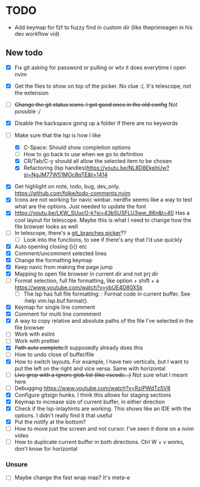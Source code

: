 # TODO

- Add keymap for fzf to fuzzy find in custom dir (like theprimeagen in his dev workflow vid)

## New todo

- [x] Fix git asking for password or pulling or wtv it does everytime I open nvim

- [x] Get the files to show on top of the picker. No clue :(.  It's telescope, not the extension
- [ ] ~~Change the git status icons. I got good ones in the old config~~ Not possible :/
- [x] Disable the backspace going up a folder if there are no keywords
- [ ] Make sure that the lsp is how I like
  - [x] C-Space: Should show completion options
  - [ ] How to go back to use when we go to definition
  - [x] CR/Tab/C-y should all allow the selected item to be chosen
  - [x] Refactoring (lsp handles)<https://youtu.be/NL8D8EkphUw?si=NgJM77W51MOc8qTE&t=1414>
<!-- 
NOTE: Removed nvim-ufo. Wasn't being worth the trouble
- [ ] Add mapping to collapse and open (vim has this integrated I think)
  - [ ] on change, ufo closes everything...
  - [ ] remove the weird numbers and lines in the icons col. There's an issue in their github -->
- [x] Get highlight on note, todo, bug, dev_only. <https://github.com/folke/todo-comments.nvim>
- [x] Icons are not working for navic winbar. nerdfix seems like a way to test what are the options. Just needed to update the font
- [x] <https://youtu.be/LKW_SUucO-k?si=43b5USFLU3ww_86n&t=40> Has a cool layout for telescope. Maybe this is what I need to change how the file browser looks as well
- [ ] In telescope, there's a [git_branches picker](https://github.com/tjdevries/config_manager/blob/master/xdg_config/nvim/lua/tj/telescope/setup.lua#L160C5-L160C17)??
  - [ ] Look into the functions, to see if there's any that I'd use quickly
- [x] Auto opening closing (){} etc
- [x] Comment/uncomment selected lines
- [x] Change the formatting keymap
- [x] Keep navic from making the page jump
- [x] Mapping to open file browser in current dir and not prj dir
- [ ] Format selection, full file formatting, like option + shift + a <https://www.youtube.com/watch?v=ybUE4D80XSk>
  - [ ] The lsp has full file formatting: <F3>: Format code in current buffer. See :help vim.lsp.buf.format().
- [x] Keymap for single line comment
- [x] Comment for multi line commment
- [x] A way to copy relative and absolute paths of the file I've selected in the file browser
- [ ] Work with eslint
- [ ] Work with prettier
- [x] ~~Path auto complete.~~It supposedly already does this
- [ ] How to undo close of buffer/file
- [x] How to switch layouts. For example, I have two verticals, but I want to put the left on the right and vice versa. Same with horizontal
- [ ] ~~Live grep with a ignore glob list (like vscode...)~~ Not sure what I meant here
- [ ] Debugging <https://www.youtube.com/watch?v=RziPWdTzSV8>
- [x] Configure gitsign hunks. I think this allows for staging sections
- [x] Keymap to increase size of current buffer, in either direction
- [x] Check if the lsp-inlayhints are working. This shows like an IDE with the options. I didn't really find it that useful
- [x] Put the notify at the bottom?
- [ ] How to move just the screen and not cursor. I've seen it done on a nvim video
- [ ] How to duplicate current buffer in both directions. Ctrl W + v works, don't know for horizontal

### Unsure

- [ ] Maybe change the fast wrap map? It's meta-e
